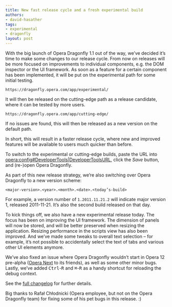 ```yaml
---
title: New fast release cycle and a fresh experimental build
authors:
- david-hasather
tags:
- experimental
- dragonfly
layout: post
---
```

<p>With the big launch of Opera Dragonfly 1.1 out of the way, we’ve decided it’s time to make some changes to our release cycle. From now on releases will be more focused on improvements to individual components, e.g. the DOM inspector or the UI framework. As soon as a feature for a certain component has been implemented, it will be put on the experimental path for some initial testing.</p>

<pre><code><a>https://dragonfly.opera.com/app/experimental/</a></code></pre>

<p>It will then be released on the cutting-edge path as a release candidate, where it can be tested by more users.</p>

<pre><code><a>https://dragonfly.opera.com/app/cutting-edge/</a></code></pre>

<p>If no issues are found, this will then be released as a new version on the default path.</p>

<p>In short, this will result in a faster release cycle, where new and improved features will be available to users much quicker than before.</p>

<p class="note">To switch to the experimental or cutting-edge builds, paste the URL into <a href="opera:config#Developer%20Tools%20URL">opera:config#DeveloperTools|DeveloperToolsURL</a>, click the <em>Save</em> button, and (re-)open Opera Dragonfly.</p>

<p>As part of this new release strategy, we’re also switching over Opera Dragonfly to a new version scheme:</p>

<pre><code>&lt;major-version&gt;.&lt;year&gt;.&lt;month&gt;.&lt;date&gt;.&lt;today’s-build&gt;</code></pre>

<p>For example, a version number of <code>1.2011.11.21.2</code> will indicate major version 1, released 2011-11-21. It’s also the second build released on that day.</p>

<p>To kick things off, we also have a new experimental release today. The focus has been on improving the UI framework. The dimension of panels will now be stored, and will be better preserved when resizing the application. Resizing performance in the scripts view has also been improved. And we’ve made some tweaks to overall text selection – for example, it’s not possible to accidentally select the text of tabs and various other UI elements anymore.</p>

<p>We’ve also fixed an issue where Opera Dragonfly wouldn’t start in Opera 12 pre-alpha (<a href="http://www.opera.com/browser/next/">Opera Next</a> to its friends), as well as some other minor bugs. Lastly, we’ve added <kbd>Ctrl</kbd>-<kbd>R</kbd> and <kbd>⌘</kbd>-<kbd>R</kbd> as a handy shortcut for reloading the debug context.</p>

<p>See the <a href="http://dragonfly.opera.com/app/stp-1/experimental/logs/4981.83d21cc21b45.log" target="_blank">full changelog</a> for further details.</p>

<p>Big thanks to Rafał Chłodnicki (Opera employee, but not on the Opera Dragonfly team) for fixing some of his pet bugs in this release. :)</p>
